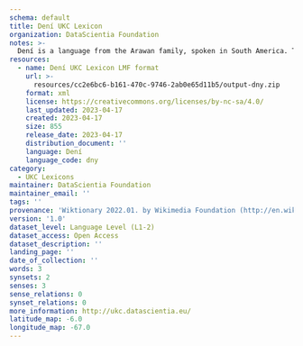 ```yaml
---
schema: default
title: Dení UKC Lexicon
organization: DataScientia Foundation
notes: >-
  Dení is a language from the Arawan family, spoken in South America. The UKC Lexicon of Dení is represented as a lexico-semantic network. It consists of words, word senses, synsets, as well as sense-level and synset-level relationships.
resources:
  - name: Dení UKC Lexicon LMF format
    url: >-
      resources/cc2e6bc6-b161-470c-9746-2ab0e65d11b5/output-dny.zip
    format: xml
    license: https://creativecommons.org/licenses/by-nc-sa/4.0/
    last_updated: 2023-04-17
    created: 2023-04-17
    size: 855
    release_date: 2023-04-17
    distribution_document: ''
    language: Dení
    language_code: dny
category:
  - UKC Lexicons
maintainer: DataScientia Foundation
maintainer_email: ''
tags: ''
provenance: 'Wiktionary 2022.01. by Wikimedia Foundation (http://en.wiktionary.org); Princeton WordNet 2.1 by Princeton University (https://wordnet.princeton.edu)'
version: '1.0'
dataset_level: Language Level (L1-2)
dataset_access: Open Access
dataset_description: ''
landing_page: ''
date_of_collection: ''
words: 3
synsets: 2
senses: 3
sense_relations: 0
synset_relations: 0
more_information: http://ukc.datascientia.eu/
latitude_map: -6.0
longitude_map: -67.0
---
```


